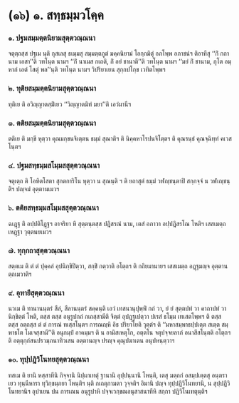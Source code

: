 <h1>(๑๖) ๑. สทฺธมฺมวโคฺค</h1>
<h3>๑. ปฐมสมฺมตฺตนิยามสุตฺตวณฺณนา</h3>
<p> จตุตฺถสฺส   ปฐเม นฺติ กุสเลสุ ธเมฺมสุ สมฺมตฺตภูตํ มคฺคนิยามํ โอกฺกมิตุํ อภโพฺพ อภาชนํฯ ติอาทีสุ ‘‘กิํ กถา นาม เอสา’’ติ วทโนฺต  นามฯ ‘‘กิํ นาเมส กเถติ, กิํ อยํ ชานาตี’’ติ วทโนฺต  นามฯ ‘‘มยํ กิํ ชานาม, กุโต อมฺหากํ เอตํ โสตุํ พล’’นฺติ วทโนฺต  นามฯ วิปริยาเยน สุกฺกปโกฺข เวทิตโพฺพฯ</p>


<h3>๒. ทุติยสมฺมตฺตนิยามสุตฺตวณฺณนา</h3>
<p> ทุติเย ติ อวิญฺญาตสฺมิํเยว ‘‘วิญฺญาตมิทํ มยา’’ติ เอวํมานีฯ</p>


<h3>๓. ตติยสมฺมตฺตนิยามสุตฺตวณฺณนา</h3>
<p> ตติเย ติ มกฺขี หุตฺวา คุณมกฺขนจิเตฺตน ธมฺมํ สุณาติฯ ติ นิคฺคหาโรปนจิโตฺตฯ ติ คุณรนฺธํ คุณจฺฉิทฺทํ คเวสโนฺตฯ</p>


<h3>๔. ปฐมสทฺธมฺมสโมฺมสสุตฺตวณฺณนา</h3>
<p> จตุเตฺถ  ติ โอหิตโสตา สุกตการิโน หุตฺวา น สุณนฺติ ฯ ติ ยถาสุตํ ธมฺมํ วฬญฺชนฺตาปิ สกฺกจฺจํ น วฬเญฺชนฺติฯ ปญฺจมํ อุตฺตานเมวฯ</p>


<h3>๖. ตติยสทฺธมฺมสโมฺมสสุตฺตวณฺณนา</h3>
<p> ฉเฎฺฐ ติ อปฺปติโฎฺฐฯ อาจริยา หิ สุตฺตนฺตสฺส ปฎิสรณํ นาม, เตสํ อภาวา อปฺปฎิสรโณ โหติฯ เสสเมตฺถ เหฎฺฐา วุตฺตนยเมวฯ</p>


<h3>๗. ทุกฺกถาสุตฺตวณฺณนา</h3>
<p> สตฺตเม  ติ ตํ ตํ ปุคฺคลํ อุปนิกฺขิปิตฺวา, สกฺขิํ กตฺวาติ อโตฺถฯ ติ กถิยมานายฯ เสสเมตฺถ อฎฺฐมญฺจ อุตฺตานตฺถเมวาติฯ</p>


<h3>๙. อุทายีสุตฺตวณฺณนา</h3>
<p> นวเม ติ ทานานนฺตรํ สีลํ, สีลานนฺตรํ สคฺคนฺติ เอวํ เทสนานุปุพฺพิํ กถํ วา, ยํ ยํ สุตฺตปทํ วา คาถาปทํ วา นิกฺขิตฺตํ โหติ, ตสฺส ตสฺส อนุรูปกถํ กเถสฺสามีติ จิตฺตํ อุปฎฺฐเปตฺวา ปเรสํ ธโมฺม เทเสตโพฺพฯ ติ ตสฺส ตสฺส อตฺถสฺส ตํ ตํ การณํ ทเสฺสโนฺตฯ การณญฺหิ อิธ ปริยาโยติ วุตฺตํฯ ติ ‘‘มหาสมฺพาธปฺปเตฺต สเตฺต สมฺพาธโต โมเจสฺสามี’’ติ อนุกมฺปํ อาคมฺมฯ ติ น อามิสเหตุโก, อตฺตโน จตุปจฺจยลาภํ อนาสีสโนฺตติ อโตฺถฯ ติ อตฺตุกฺกํสนปรวมฺภนาทิวเสน อตฺตานญฺจ ปรญฺจ คุณุปฆาเตน อนุปหนฺตฺวาฯ</p>


<h3>๑๐. ทุปฺปฎิวิโนทยสุตฺตวณฺณนา</h3>
<p> ทสเม ติ ยานิ หสฺสาทีนิ กิจฺจานิ นิปฺผาเทตุํ  ฐานานิ อุปฺปนฺนานิ โหนฺติ, เตสุ มตฺถกํ อสมฺปเตฺตสุ อนฺตราเยว ทุนฺนีหารา ทุวิกฺขมฺภยา โหนฺติฯ นฺติ  กเถตุกามตา วุจฺจติฯ อิมานิ ปญฺจ ทุปฺปฎิวิโนทยานิ, น สุปฺปฎิวิโนทยานิฯ อุปาเยน ปน การเณน อนุรูปาหิ ปจฺจเวกฺขณอนุสาสนาทีหิ สกฺกา ปฎิวิโนเทตุนฺติฯ</p>

</p>





